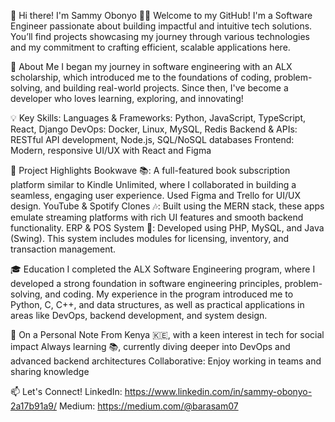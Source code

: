 👋 Hi there! I'm Sammy Obonyo 👨‍💻
Welcome to my GitHub! I'm a Software Engineer passionate about building impactful and intuitive tech solutions. You’ll find projects showcasing my journey through various technologies and my commitment to crafting efficient, scalable applications here.

🚀 About Me
I began my journey in software engineering with an ALX scholarship, which introduced me to the foundations of coding, problem-solving, and building real-world projects. Since then, I've become a developer who loves learning, exploring, and innovating!

💡 Key Skills:
Languages & Frameworks: Python, JavaScript, TypeScript, React, Django
DevOps: Docker, Linux, MySQL, Redis
Backend & APIs: RESTful API development, Node.js, SQL/NoSQL databases
Frontend: Modern, responsive UI/UX with React and Figma

💼 Project Highlights
Bookwave 📚: A full-featured book subscription platform similar to Kindle Unlimited, where I collaborated in building a seamless, engaging user experience. Used Figma and Trello for UI/UX design.
YouTube & Spotify Clones 🎶: Built using the MERN stack, these apps emulate streaming platforms with rich UI features and smooth backend functionality.
ERP & POS System 🧾: Developed using PHP, MySQL, and Java (Swing). This system includes modules for licensing, inventory, and transaction management.

🎓 Education
I completed the ALX Software Engineering program, where I developed a strong foundation in software engineering principles, problem-solving, and coding. My experience in the program introduced me to Python, C, C++, and data structures, as well as practical applications in areas like DevOps, backend development, and system design.

🌱 On a Personal Note
From Kenya 🇰🇪, with a keen interest in tech for social impact
Always learning 📚, currently diving deeper into DevOps and advanced backend architectures
Collaborative: Enjoy working in teams and sharing knowledge

📫 Let's Connect!
LinkedIn: https://www.linkedin.com/in/sammy-obonyo-2a17b91a9/
Medium: https://medium.com/@barasam07
